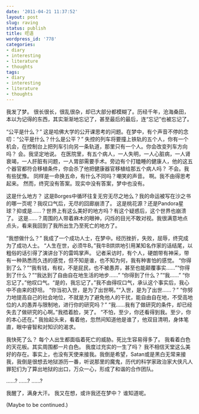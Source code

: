 ```yaml
---
date: '2011-04-21 11:37:52'
layout: post
slug: raving
status: publish
title: 呓语
wordpress_id: '778'
categories:
- diary
- interesting
- literature
- thoughts
tags:
- diary
- interesting
- literature
- thoughts
---
```


我发了梦。
很长很长，很乱很杂，却已大部分都模糊了。历经千年，沧海桑田，本以为记得的东西，其实渐渐地忘记了，甚至最后的最后，连“忘记”也被忘记了。


“公平是什么？”
这是哈佛大学的公开课思考的问题。在梦中，有个声音不停的念叨：“公平是什么？什么是公平？”
失控的列车将要撞上铁轨的五个人，你有一个机会，在控制台上把列车引向另一条轨道，那里只有一个人。你会改变列车方向吗？
会。我坚定地说。
在医院里，有五个病人，一人失明，一人心脏病，一人肾衰竭，一人肝脏有问题，一人胃部需要手术。旁边有个打瞌睡的健康人，他的这五个器官都符合移植条件，你会杀了他把健康器官移植给那五个病人吗？
不会。我有些犹豫。
同样是一命换五命，有什么不同吗？嘲笑的声音。
啊。我不由得思考起来。
然而，终究没有答案。现实中没有答案，梦中也没有。

这是什么地方？
这是Borges中循环往复无穷无尽之地么？我的命运被写在沙之书的哪一页呢？我叹口气后，无尽的回廊崩溃了。
这是桃花源？还是Pandora星球？抑或是......？世界上有这么美好的地方吗？有这个疑惑后，这个世界也崩溃了。
这是......？周围的人带着麻木的眼神，闪烁的目光不敢对视。我很满意地点点头，看来我回到了我所出生乃至死亡的地方了。

“我想做什么？”
我成了一个成功人士，在梦中。经历挫折，失败，屈辱，终究成为了成功人士。
“人生在世，必须牛B。”我牛B烘烘地引用某知名作家的话结尾，以粗俗的话引得了演讲台下的雷鸣掌声。
记者采访时，有个人，硬朗带有神采，带有一种熟悉而久违的感觉，但不知是谁，也不知为何，我有种害怕的感觉。
“你得到了么？”“我有钱，有权，不是屁民，也不被愚弄，甚至也能颠覆事实......”“你得到了什么？”“我达到了自由自在地生活的地步......”
“你得到了什么？”“我......”
“你忘记了。”他叹口气。“是的，我忘记了。”我不由得叹口气，承认这个事实后，我心中不由来的舒坦。
“你当初入世，是为了出世啊。”“入世，是为了出世......？”
“你努力地提高自己的社会地位，不就是为了避免他人的干扰，能自由自在地，不受高地位的人的愚弄与限制地，进行你的研究吗？”
“我......我有了做研究的条件，却已经失去了做研究的心啊。”我捂着脸，哭了。
“不怕，至少，你还看得到我。至少，你的本心还在。”
我抬起头来，看着他，忽然间知道他是谁了，他双目清明，身体笔直，眼中睿智和对知识的渴求。

我快死了么？
每个人出生都面临着死亡的威胁。死比生容易得多了。
我看着白色的天花板。其实周围都一片白色。
我度过充实的一生了吗？
我不相信天堂这么美好的存在。事实上，也没有天使来接我。我倒是希望，Satan或是黑白无常来接我，我倒是很想去地狱游历一番，听说那里的魔鬼，历代的科学家政治家大侠凡人罪犯们为了算出地狱的出口，万众一心，形成了和谐的合作团队。

......?
......?
......?

我醒了，满身大汗。
我又在想，或许我还在梦中？
谁知道呢。

(Maybe to be continued.)
